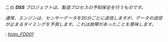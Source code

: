 この <i class="icon-dkubird" />**DSS**  プロジェクトは、製造プロセスの予知保全を行うものです。

通常、エンジンは、センサーデータを30分ごとに送信しますが、データの送信が止まるタイミングを予測します。これは故障があったことを意味します。



: [histo_FD001](dataset:SENSORSANDFAILURES.histo_FD001)
  